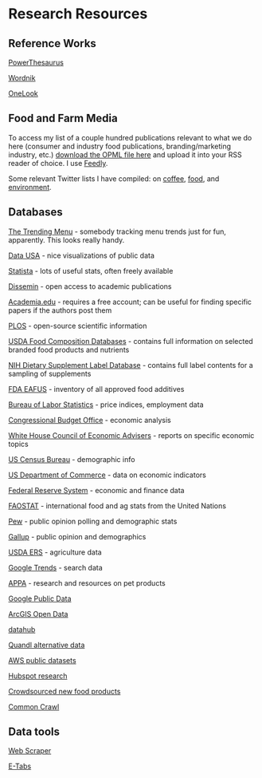 # Research Resources

## Reference Works

[PowerThesaurus](https://www.powerthesaurus.org)

[Wordnik](http://wordnik.com)

[OneLook](http://onelook.com)

## Food and Farm Media

To access my list of a couple hundred publications relevant to what we do here (consumer and industry food publications, branding/marketing industry, etc.) [download the OPML file here](https://www.dropbox.com/s/p7qsm0iabg573kh/feedly-ae267cee-07e1-46b3-b0f6-7eb6ebf3ca63-2017-02-06.opml?dl=0) and upload it into your RSS reader of choice. I use [Feedly](http://feedly.com/i/latest).

Some relevant Twitter lists I have compiled: on [coffee](https://twitter.com/matt_j_miller/lists/coffee), [food](https://twitter.com/matt_j_miller/lists/food), and [environment](https://twitter.com/matt_j_miller/lists/green).

## Databases

[The Trending Menu](https://trendingmenu.com) - somebody tracking menu trends just for fun, apparently. This looks really handy.

[Data USA](https://datausa.io) - nice visualizations of public data

[Statista](https://www.statista.com) - lots of useful stats, often freely available

[Dissemin](http://dissem.in) - open access to academic publications

[Academia.edu](https://www.academia.edu) - requires a free account; can be useful for finding specific papers if the authors post them

[PLOS](https://www.plos.org) - open-source scientific information

[USDA Food Composition Databases](https://ndb.nal.usda.gov/ndb/) - contains full information on selected branded food products and nutrients 

[NIH Dietary Supplement Label Database](http://www.dsld.nlm.nih.gov/dsld/index.jsp) - contains full label contents for a sampling of supplements

[FDA EAFUS](http://www.accessdata.fda.gov/scripts/fcn/fcnNavigation.cfm?filter=potato&sortColumn=&rpt=eafusListing) - inventory of all approved food additives

[Bureau of Labor Statistics](http://www.bls.gov/data/) - price indices, employment data

[Congressional Budget Office](https://www.cbo.gov/topics) - economic analysis

[White House Council of Economic Advisers](https://www.whitehouse.gov/administration/eop/cea/factsheets-reports) - reports on specific economic topics

[US Census Bureau](http://www.census.gov/data.html) - demographic info

[US Department of Commerce](https://www.commerce.gov/economicindicators) - data on economic indicators

[Federal Reserve System](http://www.federalreserve.gov/econresdata/default.htm) - economic and finance data

[FAOSTAT](http://faostat.fao.org) - international food and ag stats from the United Nations

[Pew](http://www.pewresearch.org) - public opinion polling and demographic stats

[Gallup](http://www.gallup.com) - public opinion and demographics

[USDA ERS](http://www.ers.usda.gov/data-products/) - agriculture data

[Google Trends](https://www.google.com/trends/) - search data

[APPA](http://americanpetproducts.org) - research and resources on pet products

[Google Public Data](https://www.google.com/publicdata/directory)

[ArcGIS Open Data](https://hub.arcgis.com/pages/open-data)

[datahub](https://old.datahub.io/organization)

[Quandl alternative data](https://www.quandl.com)

[AWS public datasets](https://aws.amazon.com/public-datasets/)

[Hubspot research](esearch.hubspot.com)

[Crowdsourced new food products](https://www.theimpulsivebuy.com/wordpress/)

[Common Crawl](http://commoncrawl.org)

## Data tools

[Web Scraper](http://webscraper.io)

[E-Tabs](http://www.e-tabs.com)
